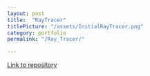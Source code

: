 ```yaml
---
layout: post
title:  "RayTracer"
titlePicture: "/assets/InitialRayTracer.png"
category: portfolio
permalink: "/Ray_Tracer/"

---
```


<!--end-excerpt-->

[Link to repository][repo]


[repo]: https://github.com/TMoCo/Simple-RayTracer
